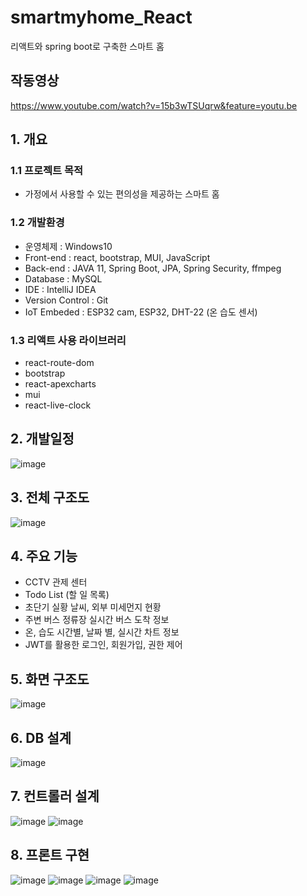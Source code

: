 # smartmyhome_React
리액트와 spring boot로 구축한 스마트 홈 

## 작동영상 

https://www.youtube.com/watch?v=15b3wTSUqrw&feature=youtu.be

## 1. 개요 
### 1.1 프로젝트 목적
 - 가정에서 사용할 수 있는 편의성을 제공하는 스마트 홈 

### 1.2 개발환경
- 운영체제 : Windows10
- Front-end : react, bootstrap, MUI, JavaScript
- Back-end : JAVA 11, Spring Boot, JPA, Spring Security, ffmpeg
- Database : MySQL
- IDE : IntelliJ IDEA
- Version Control : Git
- IoT Embeded : ESP32 cam, ESP32, DHT-22 (온 습도 센서)

### 1.3 리액트 사용 라이브러리 
- react-route-dom 
- bootstrap 
- react-apexcharts 
- mui
- react-live-clock

## 2. 개발일정
![image](https://user-images.githubusercontent.com/61840067/180309335-efdab964-8e5d-4685-9af1-1cb64305bf59.png)

## 3. 전체 구조도
![image](https://user-images.githubusercontent.com/61840067/180310306-d445ed8b-7047-4182-8f93-2fab80d3b7af.png)

## 4. 주요 기능 
- CCTV 관제 센터
- Todo List (할 일 목록)
- 초단기 실황 날씨, 외부 미세먼지 현황 
- 주변 버스 정류장 실시간 버스 도착 정보
- 온, 습도 시간별, 날짜 별, 실시간 차트 정보 
- JWT를 활용한 로그인, 회원가입, 권한 제어

## 5. 화면 구조도 
![image](https://user-images.githubusercontent.com/61840067/180310507-dcfbceb4-d444-403b-b855-059b88ecfdce.png)

## 6. DB 설계 
![image](https://user-images.githubusercontent.com/61840067/180310549-81d4a8be-d45f-44be-b437-5aedb25fca0b.png)

## 7. 컨트롤러 설계 
![image](https://user-images.githubusercontent.com/61840067/180310588-798d2262-540b-4c04-93e9-d66e6a57dc02.png)
![image](https://user-images.githubusercontent.com/61840067/180310603-5534a2f1-c7ba-4210-8cb3-90648c7e63f7.png)

## 8. 프론트 구현 
![image](https://user-images.githubusercontent.com/61840067/180310711-2d6dcbc8-f9e5-451b-8b98-2006e818c88e.png)
![image](https://user-images.githubusercontent.com/61840067/180310783-3e78a0cd-1347-4b07-95a9-c5b2ce77cff7.png)
![image](https://user-images.githubusercontent.com/61840067/180310805-a3110ae0-219c-40d5-83a7-e2953755f00f.png)
![image](https://user-images.githubusercontent.com/61840067/180310829-a8dbfc44-6ff5-4468-9037-083113d91698.png)


